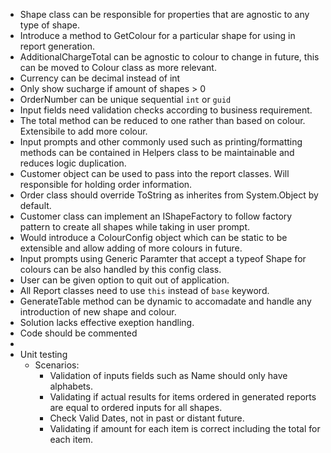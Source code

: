 ﻿- Shape class can be responsible for properties that are agnostic to any type of shape.
- Introduce a method to GetColour for a particular shape for using in report generation.
- AdditionalChargeTotal can be agnostic to colour to change in future, this can be moved to Colour class as more relevant.
- Currency can be decimal instead of int
- Only show sucharge if amount of shapes > 0 
- OrderNumber can be unique sequential `int` or `guid`
- Input fields need validation checks according to business requirement.
- The total method can be reduced to one rather than based on colour. Extensibile to add more colour.
- Input prompts and other commonly used such as printing/formatting methods can be contained in Helpers class to be maintainable and reduces logic duplication.
- Customer object can be used to pass into the report classes. Will responsible for holding order information.
- Order class should override ToString as inherites from System.Object by default.
- Customer class can implement an IShapeFactory to follow factory pattern to create all shapes while taking in user prompt.
- Would introduce a ColourConfig object which can be static to be extensible and allow adding of more colours in future.
- Input prompts using Generic Paramter that accept a typeof Shape for colours can be also handled by this config class.
- User can be given option to quit out of application.
- All Report classes need to use `this` instead of `base` keyword.
- GenerateTable method can be dynamic to accomadate and handle any introduction of new shape and colour.
- Solution lacks effective exeption handling.
- Code should be commented
- 
- Unit testing
  - Scenarios:
	- Validation of inputs fields such as Name should only have alphabets.
	- Validating if actual results for items ordered in generated reports are equal to ordered inputs for all shapes.
	- Check Valid Dates, not in past or distant future.
	- Validating if amount for each item is correct including the total for each item.
